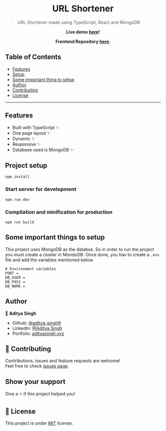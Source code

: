 <h1 align="center">URL Shortener</h1>

> URL Shortener made using TypeScript, React and MongoDB

<p align="center"><strong> Live demo <a href="https://limurl.vercel.app/">here</a>! </strong></p>

<p align="center"><strong> Frontend Repository <a href="https://github.com/aditya-singh9/url-shotener-frontend-ts">here</a>. </strong></p>

## Table of Contents

- [Features](#features)
- [Setup](#project-setup)
- [Some important thing to setup](#some-important-things-to-setup)
- [Author](#author)
- [Contributing](#-contributing)
- [License](#-license)

---

## Features

- Built with TypeScript ✨
- One page layout ✨
- Dynamic ✨
- Responsive ✨
- Database used is MongoDB ✨

## Project setup

```
npm install
```

### Start server for development

```
npm run dev
```

### Compilation and minification for production

```
npm run build
```

## Some important things to setup

This project uses MongoDB as the databse. So in order to run the project you must create a cluster in MondoDB. Once done, you hav to create a `.env` file and add the variables mentioned below.

```env
# Environment variables
PORT =
DB_USER =
DB_PASS =
DB_NAME =
```

## Author

👤 **Aditya Singh**

- Github: [@aditya-singh9](https://github.com/aditya-singh9)
- LinkedIn: [@Aditya Singh](https://www.linkedin.com/in/aditya-singh9/)
- Portfolio: [adityasingh.xyz](https://adityasingh.xyz)

## 🤝 Contributing

Contributions, issues and feature requests are welcome!<br />Feel free to check [issues page](https://github.com/aditya-singh9/url-shotener-backend-ts/issues).

## Show your support

Give a ⭐️ if this project helped you!

## 📝 License

This project is under [MIT](https://github.com/aditya-singh9/url-shotener-backend-ts/blob/main/LICENSE) license.
